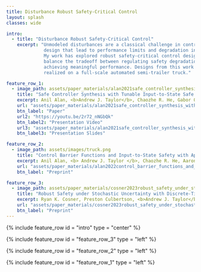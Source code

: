 ```yaml
---
title: Disturbance Robust Safety-Critical Control
layout: splash
classes: wide

intro:
  - title: "Disturbance Robust Safety-Critical Control"
    excerpt: "Unmodeled disturbances are a classical challenge in control system
              design that lead to performance limits and degradation in safety.
              My work has explored robust safety-critical control designs that
              balance the tradeoff between regulating safety degradation while
              achieving meaningful performance. Designs from this work has been
              realized on a full-scale automated semi-trailer truck."

feature_row_1:
  - image_path: assets/paper_materials/alan2021safe_controller_synthesis_with_tunable_input_to_state_safe_control_barrier_functions/issf_example.JPG
    title: "Safe Controller Synthesis with Tunable Input-to-State Safe Control Barrier Functions"
    excerpt: Anil Alan, <b>Andrew J. Taylor</b>, Chaozhe R. He, Gabor Orosz, and Aaron D. Ames, <i>IEEE Control Systems Letter</i>, vol. 6, pp. 908-913, 2021. <br> <br> <b>Abstract:</b> To bring complex systems into real world environments in a safe manner, they will have to be robust to uncertainties---both in the environment and the system.  This paper investigates the safety of control systems under input disturbances, wherein the disturbances can capture uncertainties in the system.  Safety, framed as forward invariance of sets in the state space, is ensured with the framework of control barrier functions (CBFs). Concretely, the definition of input-to-state safety (ISSf) is generalized to allow the synthesis of non-conservative, tunable controllers that are provably safe under varying disturbances. This is achieved by formulating the concept of tunable input-to-state safe control barrier functions (TISSf-CBFs), which guarantee safety for disturbances that vary with state and, therefore, provide less conservative means of accommodating uncertainty. The theoretical results are demonstrated with a simple control system with input disturbance and also applied to design a safe connected cruise controller for a heavy duty truck.
    url: "assets/paper_materials/alan2021safe_controller_synthesis_with_tunable_input_to_state_safe_control_barrier_functions/paper.pdf"
    btn_label: "Paper"
    url2: "https://youtu.be/2r72_nNGbQk"
    btn_label2: "Presentation Video"
    url3: "assets/paper_materials/alan2021safe_controller_synthesis_with_tunable_input_to_state_safe_control_barrier_functions/presentation_slides.pdf"
    btn_label3: "Presentation Slides"

feature_row_2:
  - image_path: assets/images/truck.png
    title: "Control Barrier Functions and Input-to-State Safety with Application to Automated Vehicles"
    excerpt: Anil Alan, <b> Andrew J. Taylor </b>, Chaozhe R. He, Aaron D. Ames, and Gabor Orosz, submitted to <i>IEEE Transactions on Control Systems Technology (TCST)</i>, 2022. <br> <br> <b>Abstract:</b> Balancing safety and performance is one of the predominant challenges in modern control system design. Moreover, it is crucial to robustly ensure safety without inducing unnecessary conservativeness that degrades performance. In this work we present a constructive approach for safety-critical control synthesis via <i>Control Barrier Functions</i> (CBF). By filtering a hand-designed controller via a CBF, we are able to attain performant behavior while providing rigorous guarantees of safety. In the face of disturbances, robust safety and performance are simultaneously achieved through the notion of <i>Input-to-State Safety</i> (ISSf). We take a tutorial approach by developing the CBF-design methodology in parallel with an inverted pendulum example, making the challenges and sensitivities in the design process concrete. To establish the capability of the proposed approach, we consider the practical setting of safety-critical design via CBFs for a <i>connected automated vehicle</i> (CAV) in the form of a class-8 truck without a trailer. Through experimentation we see the impact of unmodeled disturbances in the truck's actuation system on the safety guarantees provided by CBFs. We characterize these disturbances and using ISSf, produce a robust controller that achieves safety without conceding performance. We evaluate our design both in simulation, and for the first time on an automotive system, experimentally.
    url: "assets/paper_materials/alan2022control_barrier_functions_and_input_to_state_safety_with_application_to_automated_vehicles/preprint.pdf"
    btn_label: "Preprint"

feature_row_3:
  - image_path: assets/paper_materials/cosner2023robust_safety_under_stochastic_uncertainty_with_discrete_time_control_barrier_functions/quadruped_experiments.PNG
    title: "Robust Safety under Stochastic Uncertainty with Discrete-Time Control Barrier Functions"
    excerpt: Ryan K. Cosner, Preston Culbertson, <b>Andrew J. Taylor</b>, Aaron D. Ames, submitted to <i>Robotics</i><i>:</i><i> Science and Systems XIX (RSS)</i>, 2023. <br> <br> <b>Abstract:</b> Robots deployed in unstructured, real-world environments operate under considerable uncertainty due to imperfect state estimates, model error, and disturbances. Given this real-world context, the goal of this paper is to develop controllers that are provably safe under uncertainties. To this end, we leverage Control Barrier Functions (CBFs) which guarantee that a robot remains in a "safe set" during its operation---yet CBFs (and their associated guarantees) are traditionally studied in the context of continuous-time, deterministic systems with bounded uncertainties. In this work, we study the safety properties of discrete-time CBFs (DTCBFs) for systems with discrete-time dynamics and unbounded stochastic disturbances. Using tools from martingale theory, we develop probabilistic bounds for the safety (over a finite time horizon) of systems whose dynamics satisfy the discrete-time barrier function condition in expectation, and analyze the effect of Jensen's inequality on DTCBF-based controllers. Finally, we present several examples of our method synthesizing safe control inputs for systems subject to significant process noise, including an inverted pendulum, a double integrator, and a quadruped locomoting on a narrow path. 
    url: "assets/paper_materials/cosner2023robust_safety_under_stochastic_uncertainty_with_discrete_time_control_barrier_functions/preprint.pdf"
    btn_label: "Preprint"
---
```


{% include feature_row id = "intro" type = "center" %}

{% include feature_row id = "feature_row_3" type = "left" %}

{% include feature_row id = "feature_row_2" type = "left" %}

{% include feature_row id = "feature_row_1" type = "left" %}
